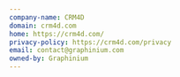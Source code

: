 ```yaml
---
company-name: CRM4D
domain: crm4d.com
home: https://crm4d.com/
privacy-policy: https://crm4d.com/privacy
email: contact@graphinium.com
owned-by: Graphinium
---
```




